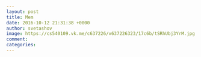 ```yaml
--- 
layout: post 
title: Mem 
date: 2016-10-12 21:31:38 +0000 
author: svetashov 
image: https://cs540109.vk.me/c637226/v637226323/17c6b/tSRhUbj3YrM.jpg
comment: 
categories: 
---
```

